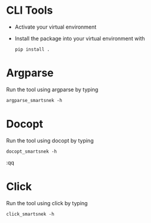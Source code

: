 # CLI Tools
 - Activate your virtual environment
 - Install the package into your virtual environment with
   
    `pip install .`

# Argparse
Run the tool using argparse by typing 

`argparse_smartsnek -h`

# Docopt
Run the tool using docopt by typing
 
 `docopt_smartsnek -h`

:qq
# Click
Run the tool using click by typing
 
 `click_smartsnek -h`